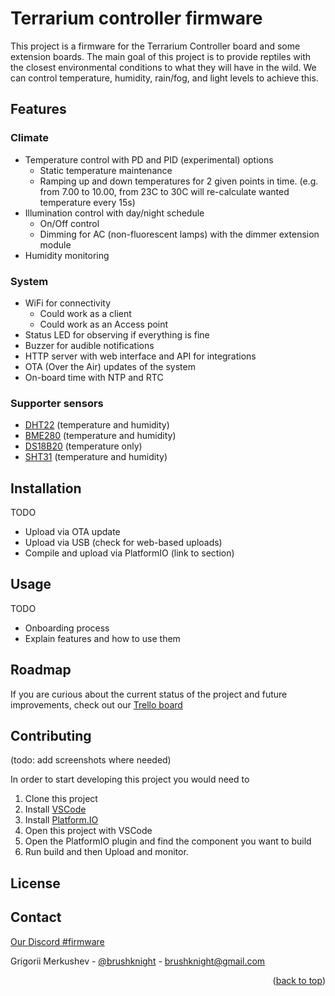 # Terrarium controller firmware

This project is a firmware for the Terrarium Controller board and some extension boards.
The main goal of this project is to provide reptiles with the closest environmental conditions to what they will have in the wild. We can control temperature, humidity, rain/fog, and light levels to achieve this.

## Features

### Climate

- Temperature control with PD and PID (experimental) options
    - Static temperature maintenance
    - Ramping up and down temperatures for 2 given points in time. (e.g. from 7.00 to 10.00, from 23C to 30C will re-calculate wanted temperature every 15s)
- Illumination control with day/night schedule
    - On/Off control
    - Dimming for AC (non-fluorescent lamps) with the dimmer extension module
- Humidity monitoring

### System

- WiFi for connectivity
    - Could work as a client
    - Could work as an Access point
- Status LED for observing if everything is fine
- Buzzer for audible notifications
- HTTP server with web interface and API for integrations
- OTA (Over the Air) updates of the system
- On-board time with NTP and RTC

### Supporter sensors

- [DHT22](https://www.dfrobot.com/product-1102.html) (temperature and humidity)
- [BME280](https://www.amazon.es/AZDelivery-GY-BME280-Sensor-Parent/dp/B082KL18WW) (temperature and humidity)
- [DS18B20](https://www.dfrobot.com/product-689.html) (temperature only)
- [SHT31](https://www.dfrobot.com/product-2160.html) (temperature and humidity)

## Installation

TODO

- Upload via OTA update
- Upload via USB (check for web-based uploads)
- Compile and upload via PlatformIO (link to section)

## Usage

TODO

- Onboarding process
- Explain features and how to use them

## Roadmap

If you are curious about the current status of the project and future improvements, check out our [Trello board](https://trello.com/b/peFyU6Do/terrarium-firmware)

## Contributing

(todo: add screenshots where needed)

In order to start developing this project you would need to

1. Clone this project
2. Install [VSCode](https://code.visualstudio.com/)
3. Install [Platform.IO](https://platformio.org/install/ide?install=vscode)
4. Open this project with VSCode
5. Open the PlatformIO plugin and find the component you want to build
6. Run build and then Upload and monitor.

## License

## Contact

[Our Discord #firmware](https://discord.gg/AaHFa7VVq8)

Grigorii Merkushev - [@brushknight](https://instagram.com/brushknight) - [brushknight@gmail.com](mailto:brushknight@gmail.com)

<p align="right">(<a href="#readme-top">back to top</a>)</p>
